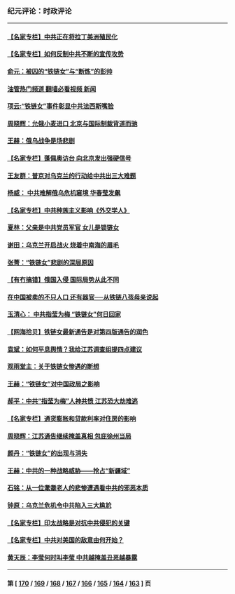 ### 纪元评论：时政评论
---
#### [【名家专栏】中共正在将拉丁美洲殖民化](../../pages/nsc1025/n13604988.md?02260330) 
#### [【名家专栏】如何反制中共不断的宣传攻势](../../pages/nsc1025/n13603450.md?02260330) 
#### [俞元：被囚的“铁链女”与“断炼”的彭帅](../../pages/nsc1025/n13604722.md?02260330) 
#### [油管热门频道 翻墙必看视频 新闻](ok?02260330)
#### [项云:“铁链女”事件彰显中共法西斯嘴脸](../../pages/nsc1025/n13604668.md?02260330) 
#### [周晓辉：允俄小麦进口 北京与国际制裁背道而驰](../../pages/nsc1025/n13604469.md?02260330) 
#### [王赫：俄乌战争是场悲剧](../../pages/nsc1025/n13603234.md?02260330) 
#### [【名家专栏】蓬佩奥访台 向北京发出强硬信号](../../pages/nsc1025/n13603344.md?02260330) 
#### [王友群：普京对乌克兰的行动给中共出三大难题](../../pages/nsc1025/n13603026.md?02260330) 
#### [杨威： 中共难解俄乌危机窘境 华春莹发飙](../../pages/nsc1025/n13602769.md?02260330) 
#### [【名家专栏】中共种族主义影响《外交学人》](../../pages/nsc1025/n13602308.md?02260330) 
#### [夏林：父亲是中共党员军官 女儿是锁链女](../../pages/nsc1025/n13603111.md?02260330) 
#### [谢田：乌克兰开启战火 烧着中南海的眉毛](../../pages/nsc1025/n13602884.md?02260330) 
#### [张菁：“铁链女”悲剧的深层原因](../../pages/nsc1025/n13602329.md?02260330) 
#### [【有冇搞错】俄国入侵  国际局势从此不同](../../pages/nsc1025/n13601589.md?02260330) 
#### [在中国被卖的不只人口 还有器官──从铁链八孩母亲说起](../../pages/nsc1025/n13601748.md?02260330) 
#### [玉清心： 中共指莹为梅 “铁链女”何日回家](../../pages/nsc1025/n13600246.md?02260330) 
#### [【网海拾贝】铁链女最新通告是对第四版通告的润色](../../pages/nsc1025/n13601559.md?02260330) 
#### [袁斌：如何平息舆情？我给江苏调查组提四点建议](../../pages/nsc1025/n13601502.md?02260330) 
#### [观雨堂主：关于铁链女惨遇的断想](../../pages/nsc1025/n13601334.md?02260330) 
#### [王赫：“铁链女”对中国政局之影响](../../pages/nsc1025/n13600015.md?02260330) 
#### [郝平：中共“指莹为梅”人神共愤 江苏恐大劫难逃](../../pages/nsc1025/n13599989.md?02260330) 
#### [【名家专栏】通货膨胀和贷款利率对住房的影响](../../pages/nsc1025/n13599270.md?02260330) 
#### [周晓辉：江苏通告继续掩盖真相 包庇徐州当局](../../pages/nsc1025/n13598757.md?02260330) 
#### [颜丹：“铁链女”的出现与消失](../../pages/nsc1025/n13598565.md?02260330) 
#### [王赫：中共的一种战略威胁——抢占“新疆域”](../../pages/nsc1025/n13598340.md?02260330) 
#### [石铭：从一位耄耋老人的悲惨遭遇看中共的邪恶本质](../../pages/nsc1025/n13597674.md?02260330) 
#### [钟原：乌克兰危机令中共陷入三大尴尬](../../pages/nsc1025/n13597397.md?02260330) 
#### [【名家专栏】印太战略是对抗中共侵犯的关键](../../pages/nsc1025/n13596674.md?02260330) 
#### [【名家专栏】中共对美国的敌意由何开始？](../../pages/nsc1025/n13591738.md?02260330) 
#### [黄天辰：李莹何时叫李莹 中共越掩盖丑恶越暴露](../../pages/nsc1025/n13595459.md?02260330) 

---
#### 第 [ [170](./170.md?02260330) / [169](./169.md?02260330) / [168](./168.md?02260330) / [167](./167.md?02260330) / [166](./166.md?02260330) / [165](./165.md?02260330) / [164](./164.md?02260330) / [163](./163.md?02260330) ] 页
